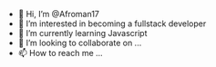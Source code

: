 - 👋 Hi, I’m @Afroman17
- 👀 I’m interested in becoming a fullstack developer 
- 🌱 I’m currently learning Javascript
- 💞️ I’m looking to collaborate on ...
- 📫 How to reach me ...

<!---
Afroman17/Afroman17 is a ✨ special ✨ repository because its `README.md` (this file) appears on your GitHub profile.
You can click the Preview link to take a look at your changes.
--->
